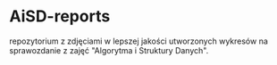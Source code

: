# AiSD-reports

repozytorium z zdjęciami w lepszej jakości utworzonych wykresów na sprawozdanie z zajęć "Algorytma i Struktury Danych". 



